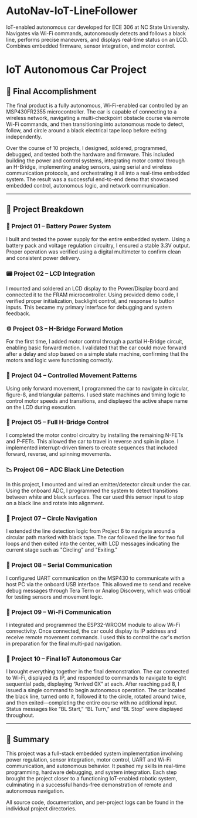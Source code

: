 # AutoNav-IoT-LineFollower
IoT-enabled autonomous car developed for ECE 306 at NC State University. Navigates via Wi-Fi commands, autonomously detects and follows a black line, performs precise maneuvers, and displays real-time status on an LCD. Combines embedded firmware, sensor integration, and motor control.


# IoT Autonomous Car Project

## 🚗 Final Accomplishment

The final product is a fully autonomous, Wi-Fi-enabled car controlled by an MSP430FR2355 microcontroller. The car is capable of connecting to a wireless network, navigating a multi-checkpoint obstacle course via remote Wi-Fi commands, and then transitioning into autonomous mode to detect, follow, and circle around a black electrical tape loop before exiting independently.

Over the course of 10 projects, I designed, soldered, programmed, debugged, and tested both the hardware and firmware. This included building the power and control systems, integrating motor control through an H-Bridge, implementing analog sensors, using serial and wireless communication protocols, and orchestrating it all into a real-time embedded system. The result was a successful end-to-end demo that showcased embedded control, autonomous logic, and network communication.

---

## 🧱 Project Breakdown

### 🔋 Project 01 – Battery Power System
I built and tested the power supply for the entire embedded system. Using a battery pack and voltage regulation circuitry, I ensured a stable 3.3V output. Proper operation was verified using a digital multimeter to confirm clean and consistent power delivery.

### 📟 Project 02 – LCD Integration
I mounted and soldered an LCD display to the Power/Display board and connected it to the FRAM microcontroller. Using provided demo code, I verified proper initialization, backlight control, and response to button inputs. This became my primary interface for debugging and system feedback.

### ⚙️ Project 03 – H-Bridge Forward Motion
For the first time, I added motor control through a partial H-Bridge circuit, enabling basic forward motion. I validated that the car could move forward after a delay and stop based on a simple state machine, confirming that the motors and logic were functioning correctly.

### 🔄 Project 04 – Controlled Movement Patterns
Using only forward movement, I programmed the car to navigate in circular, figure-8, and triangular patterns. I used state machines and timing logic to control motor speeds and transitions, and displayed the active shape name on the LCD during execution.

### 🔁 Project 05 – Full H-Bridge Control
I completed the motor control circuitry by installing the remaining N-FETs and P-FETs. This allowed the car to travel in reverse and spin in place. I implemented interrupt-driven timers to create sequences that included forward, reverse, and spinning movements.

### 📉 Project 06 – ADC Black Line Detection
In this project, I mounted and wired an emitter/detector circuit under the car. Using the onboard ADC, I programmed the system to detect transitions between white and black surfaces. The car used this sensor input to stop on a black line and rotate into alignment.

### 🔄 Project 07 – Circle Navigation
I extended the line detection logic from Project 6 to navigate around a circular path marked with black tape. The car followed the line for two full loops and then exited into the center, with LCD messages indicating the current stage such as "Circling" and "Exiting."

### 🔌 Project 08 – Serial Communication
I configured UART communication on the MSP430 to communicate with a host PC via the onboard USB interface. This allowed me to send and receive debug messages through Tera Term or Analog Discovery, which was critical for testing sensors and movement logic.

### 📡 Project 09 – Wi-Fi Communication
I integrated and programmed the ESP32-WROOM module to allow Wi-Fi connectivity. Once connected, the car could display its IP address and receive remote movement commands. I used this to control the car's motion in preparation for the final multi-pad navigation.

### 🧠 Project 10 – Final IoT Autonomous Car
I brought everything together in the final demonstration. The car connected to Wi-Fi, displayed its IP, and responded to commands to navigate to eight sequential pads, displaying “Arrived 0X” at each. After reaching pad 8, I issued a single command to begin autonomous operation. The car located the black line, turned onto it, followed it to the circle, rotated around twice, and then exited—completing the entire course with no additional input. Status messages like “BL Start,” “BL Turn,” and “BL Stop” were displayed throughout.

---

## 🏁 Summary

This project was a full-stack embedded system implementation involving power regulation, sensor integration, motor control, UART and Wi-Fi communication, and autonomous behavior. It pushed my skills in real-time programming, hardware debugging, and system integration. Each step brought the project closer to a functioning IoT-enabled robotic system, culminating in a successful hands-free demonstration of remote and autonomous navigation.

All source code, documentation, and per-project logs can be found in the individual project directories.
